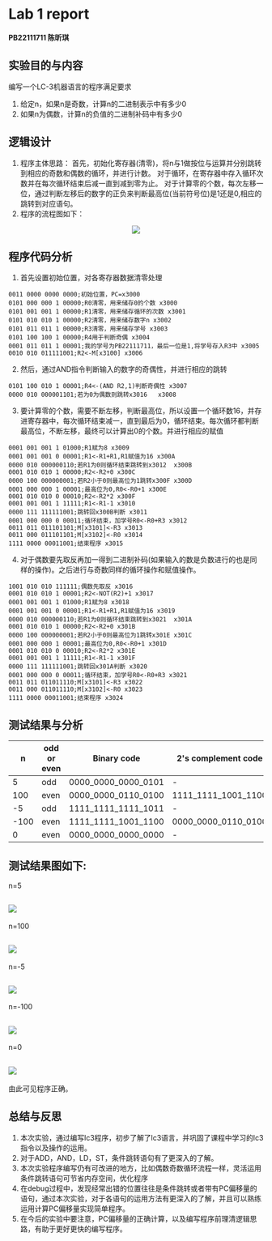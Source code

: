 # Lab 1 report

**PB22111711 陈昕琪**



## 实验目的与内容

编写一个LC-3机器语言的程序满足要求
1. 给定n，如果n是奇数，计算n的二进制表示中有多少0
2. 如果n为偶数，计算n的负值的二进制补码中有多少0

## 逻辑设计

1. 程序主体思路：
   首先，初始化寄存器(清零)，将n与1做按位与运算并分别跳转到相应的奇数和偶数的循环，并进行计数。
   对于循环，在寄存器中存入循环次数并在每次循环结束后减一直到减到零为止。
   对于计算零的个数，每次左移一位，通过判断左移后的数字的正负来判断最高位(当前符号位)是1还是0,相应的跳转到对应语句。
2. 程序的流程图如下：
<div align=center>
<img src="lab1.png">
</div>

## 程序代码分析

1. 首先设置初始位置，对各寄存器数据清零处理
```
0011 0000 0000 0000;初始位置，PC=x3000
0101 000 000 1 00000;R0清零，用来储存0的个数 x3000
0101 001 001 1 00000;R1清零，用来储存循环的次数 x3001
0101 010 010 1 00000;R2清零，用来储存数字n x3002
0101 011 011 1 00000;R3清零，用来储存学号 x3003
0101 100 100 1 00000;R4用于判断奇偶 x3004
0001 011 011 1 00001;我的学号为PB22111711，最后一位是1,将学号存入R3中 x3005
0010 010 011111001;R2<-M[x3100] x3006
```
2. 然后，通过AND指令判断输入的数字的奇偶性，并进行相应的跳转
```dotnetcli
0101 100 010 1 00001;R4<-(AND R2,1)判断奇偶性 x3007
0000 010 000001101;若为0为偶数则跳转x3016   x3008
```
3. 要计算零的个数，需要不断左移，判断最高位，所以设置一个循环数16，并存进寄存器中，每次循环结束减一，直到最后为0，循环结束。每次循环都判断最高位，不断左移，最终可以计算出0的个数。并进行相应的赋值
```dotnetcli
0001 001 001 1 01000;R1赋为8 x3009
0001 001 001 0 00001;R1<-R1+R1,R1赋值为16 x300A
0000 010 000000110;若R1为0则循环结束跳转到x3012  x300B
0001 010 010 1 00000;R2<-R2+0 x300C
0000 100 000000001;若R2小于0则最高位为1跳转x300F x300D
0001 000 000 1 00001;最高位为0,R0<-R0+1 x300E
0001 010 010 0 00010;R2<-R2*2 x300F
0001 001 001 1 11111;R1<-R1-1 x3010
0000 111 111111001;跳转回x300B判断 x3011
0001 000 000 0 00011;循环结束，加学号R0<-R0+R3 x3012
0011 011 011101101;M[x3101]<-R3 x3013
0011 000 011101101;M[x3102]<-R0 x3014
1111 0000 00011001;结束程序 x3015
```
4. 对于偶数要先取反再加一得到二进制补码(如果输入的数是负数进行的也是同样的操作)。之后进行与奇数同样的循环操作和赋值操作。
```dotnetcli
1001 010 010 111111;偶数先取反 x3016
0001 010 010 1 00001;R2<-NOT(R2)+1 x3017
0001 001 001 1 01000;R1赋为8 x3018
0001 001 001 0 00001;R1<-R1+R1,R1赋值为16 x3019
0000 010 000000110;若R1为0则循环结束跳转到x3021  x301A
0001 010 010 1 00000;R2<-R2+0 x301B
0000 100 000000001;若R2小于0则最高位为1跳转x301E x301C
0001 000 000 1 00001;最高位为0,R0<-R0+1 x301D
0001 010 010 0 00010;R2<-R2*2 x301E
0001 001 001 1 11111;R1<-R1-1 x301F
0000 111 111111001;跳转回x301A判断 x3020
0001 000 000 0 00011;循环结束，加学号R0<-R0+R3 x3021
0011 011 011011110;M[x3101]<-R3 x3022
0011 000 011011110;M[x3102]<-R0 x3023
1111 0000 00011001;结束程序 x3024
```

## 测试结果与分析

|n|odd or even|Binary code|2's complement code|The number of 0|The final result|
|---|---|---|---|---|---|
|5|odd|0000_0000_0000_0101|-|14|14+1=15|
|100|even|0000_0000_0110_0100|1111_1111_1001_1100|4|4+1=5|
|-5|odd|1111_1111_1111_1011|-|1|1+1=2|
|-100|even|1111_1111_1001_1100|0000_0000_0110_0100|13|13+1=14|
|0|even|0000_0000_0000_0000|-|16|16+1=17|

测试结果图如下:
---
n=5

![](屏幕截图%202023-11-01%20150344.png)
---
n=100

![](屏幕截图%202023-11-01%20150435.png)
---
n=-5

![](屏幕截图%202023-11-01%20150541.png)
---
n=-100

![](屏幕截图%202023-11-01%20150602.png)
---
n=0

![](屏幕截图%202023-11-01%20150616.png)
---
由此可见程序正确。

## 总结与反思
1. 本次实验，通过编写lc3程序，初步了解了lc3语言，并巩固了课程中学习的lc3指令以及操作的运用。
2. 对于ADD，AND，LD，ST，条件跳转语句有了更深入的了解。
3. 本次实验程序编写仍有可改进的地方，比如偶数奇数循环流程一样，灵活运用条件跳转语句可节省内存空间，优化程序
4. 在debug过程中，发现经常出错的位置往往是条件跳转或者带有PC偏移量的语句，通过本次实验，对于各语句的运用方法有更深入的了解，并且可以熟练运用计算PC偏移量实现简单程序。
5. 在今后的实验中要注意，PC偏移量的正确计算，以及编写程序前理清逻辑思路，有助于更好更快的编写程序。
